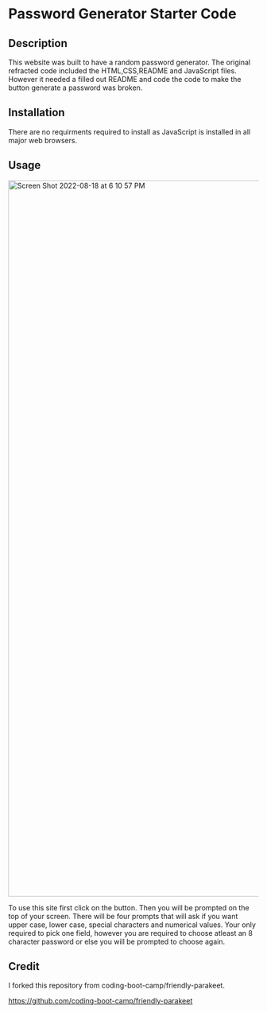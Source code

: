 # Password Generator Starter Code

## Description

This website was built to have a random password generator. The original refracted code included the HTML,CSS,README and JavaScript files. However it needed a filled out README and code the code to make the button generate a password was broken.

## Installation 

There are no requirments required to install as JavaScript is installed in all major web browsers.

## Usage

<!-- This is an image of the website -->
<img width="1440" alt="Screen Shot 2022-08-18 at 6 10 57 PM" src="https://user-images.githubusercontent.com/106504202/185504311-afbfafa3-43be-4ad8-9be1-65ca08035d11.png">

To use this site first click on the button. Then you will be prompted on the top of your screen. There will be four prompts that will ask if you want upper case, lower case, special characters and numerical values. Your only required to pick one field, however you are required to choose atleast an 8 character password or else you will be prompted to choose again.

## Credit

I forked this repository from coding-boot-camp/friendly-parakeet.
<!-- Below is the link for the original respoitory -->
https://github.com/coding-boot-camp/friendly-parakeet
